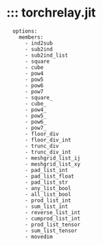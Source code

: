 # ::: torchrelay.jit
      options:
        members:
          - ind2sub
          - sub2ind
          - sub2ind_list
          - square
          - cube
          - pow4
          - pow5
          - pow6
          - pow7
          - square_
          - cube_
          - pow4_
          - pow5_
          - pow6_
          - pow7_
          - floor_div
          - floor_div_int
          - trunc_div
          - trunc_div_int
          - meshgrid_list_ij
          - meshgrid_list_xy
          - pad_list_int
          - pad_list_float
          - pad_list_str
          - any_list_bool
          - all_list_bool
          - prod_list_int
          - sum_list_int
          - reverse_list_int
          - cumprod_list_int
          - prod_list_tensor
          - sum_list_tensor
          - movedim
